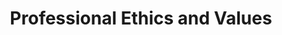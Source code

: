 ---
permalink: /modules/ethics/
layout: home
title: Professional Ethics and Values
parent: Modules
nav_order: 1
---